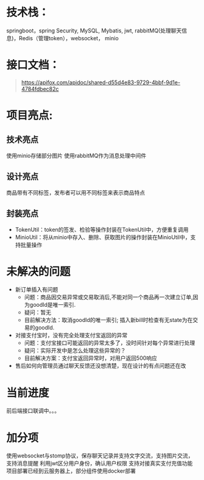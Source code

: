 # 技术栈：
springboot，spring Security, MySQL, Mybatis, jwt, rabbitMQ(处理聊天信息)，Redis（管理token），websocket， minio
# 接口文档：
> https://apifox.com/apidoc/shared-d55d4e83-9729-4bbf-9d1e-4784fdbec82c
# 项目亮点:
## 技术亮点
使用minio存储部分图片
使用rabbitMQ作为消息处理中间件
## 设计亮点
商品带有不同标签，发布者可以用不同标签来表示商品特点
## 封装亮点
- TokenUtil：token的签发、检验等操作封装在TokenUtil中，方便重复调用
- MinioUtil：将从minio中存入、删除、获取图片的操作封装在MinioUtil中，支持批量操作
# 未解决的问题
- 新订单插入有问题
  - 问题：商品因交易异常或交易取消后,不能对同一个商品再一次建立订单,因为goodId是唯一索引.
  - 疑问：暂无
  - 目前解决方法：取消goodId的唯一索引; 插入新bill时检查有无state为在交易的goodId.
- 对接支付宝时，没有完全处理支付宝返回的异常
  - 问题：支付宝接口可能返回的异常太多了，没时间针对每个异常进行处理
  - 疑问：实际开发中是怎么处理这些异常的？
  - 目前解决方案：支付宝返回异常时，对用户返回500响应
- 售后如何向管理员通过聊天反馈还没想清楚，现在设计的有点问题还在改
# 当前进度
前后端接口联调中。。。
# 加分项
使用websocket与stomp协议，保存聊天记录并支持文字交流，支持图片交流，支持消息提醒
利用jwt区分用户身份，确认用户权限
支持对接真实支付充值功能
项目部署已经到云服务器上，部分组件使用docker部署
